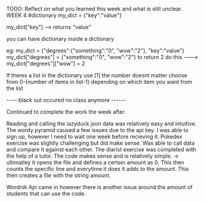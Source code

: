TODO: Reflect on what you learned this week and what is still unclear.
WEEK 4
#dictionary
my_dict = {"key":"value"}

my_dict["key"] --> returns "value"

you can have dictionary inside a dictionary

eg:
my_dict = {"degrees":{"something":"0", "wow":"2"}, "key":"value"}
my_dict["degrees"] = {"something":"0", "wow":"2"}
to return 2 do this --->  my_dict["degrees"]["wow"] = 2

If theres a list in the dictionary use [1] the number doesnt matter choose from 0-(number of items in list-1) depending on which item you want from the list

-----black out occured no class anymore ------

Continued to complete the work the week after.

Reading and calling the lazyduck json data was relatively easy and intuitive. 
The wordy pyramid caused a few issues due to the api key. I was able to sign up, however I need to wait one week before recieving it. 
Pokedex exercise was slightly challenging but did make sense. Was able to call data and compare it against each other.
The diarist exercise was completed with the help of a tutor. The code makes sense and is relatively simple.
-> ultimatley it opens the file and defines a certain amount as 0. This then counts the specific line and everytime it does it adds to the amount. This then creates a file with the string amount. 

Wordnik Api came in however there is another issue around the amount of students that can use the code. 